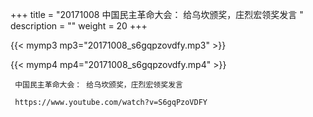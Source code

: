+++
title = "20171008  中国民主革命大会： 给乌坎颁奖，庄烈宏领奖发言 "
description = ""
weight = 20
+++

{{< mymp3 mp3="20171008_s6gqpzovdfy.mp3" >}}

{{< mymp4 mp4="20171008_s6gqpzovdfy.mp4" >}}

     中国民主革命大会： 给乌坎颁奖，庄烈宏领奖发言 
     
     https://www.youtube.com/watch?v=S6gqPzoVDFY 
